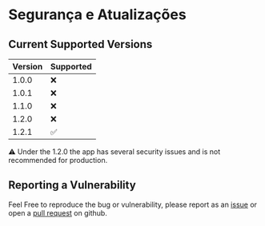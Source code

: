 # Segurança e Atualizações

## Current Supported Versions

| Version | Supported          |
| ------- | ------------------ |
| 1.0.0 | :x:                  |
| 1.0.1 | :x:                  |
| 1.1.0 | :x:                  |
| 1.2.0 | :x:                  | 
| 1.2.1 | :white_check_mark:   |

:warning: Under the 1.2.0 the app has several security issues and is not recommended for production.
## Reporting a Vulnerability

Feel Free to reproduce the bug or vulnerability, please report as an [issue](https://github.com/Alask-Code/Developer-Preview/issues) or open a [pull request](https://github.com/Alask-Code/Developer-Preview/pulls) on github.